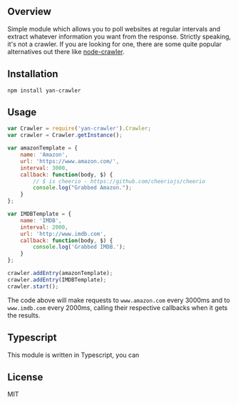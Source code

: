 Overview
---
Simple module which allows you to poll websites at regular intervals and extract whatever information you want from the response. Strictly speaking, it's not a crawler. If you are looking for one, there are some quite popular alternatives out there like [node-crawler](https://github.com/sylvinus/node-crawler).

Installation
---
```
npm install yan-crawler
```

Usage
---
```javascript
var Crawler = require('yan-crawler').Crawler;
var crawler = Crawler.getInstance();

var amazonTemplate = {
    name: 'Amazon',
    url: 'https://www.amazon.com/',
    interval: 3000,
    callback: function(body, $) {
        // $ is cheerio - https://github.com/cheeriojs/cheerio
        console.log("Grabbed Amazon.");
    }
};

var IMDBTemplate = {
    name: 'IMDB',
    interval: 2000,
    url: 'http://www.imdb.com',
    callback: function(body, $) {
        console.log('Grabbed IMDB.');
    }
};

crawler.addEntry(amazonTemplate);
crawler.addEntry(IMDBTemplate);
crawler.start();
```

The code above will make requests to `www.amazon.com` every 3000ms and to `www.imdb.com` every 2000ms, calling their respective callbacks when it gets the results.

Typescript
----------
This module is written in Typescript, you can 

License
---
MIT
